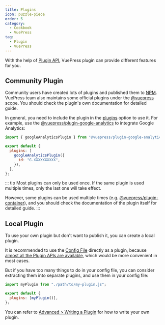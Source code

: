 ```yaml
---
title: Plugins
icon: puzzle-piece
order: 5
category:
  - Cookbook
  - VuePress
tag:
  - Plugin
  - VuePress
---
```


With the help of [Plugin API](https://vuejs.press/reference/plugin-api.html), VuePress plugin can provide different features for you.

## Community Plugin

Community users have created lots of plugins and published them to [NPM](https://www.npmjs.com/search?q=keywords:vuepress-plugin). VuePress team also maintains some official plugins under the [@vuepress](https://www.npmjs.com/search?q=%40vuepress%20keywords%3Aplugin) scope. You should check the plugin's own documentation for detailed guide.

In general, you need to include the plugin in the [plugins](https://vuejs.press/reference/config.html#plugins) option to use it. For example, use the [@vuepress/plugin-google-analytics](https://vuejs.press/reference/plugin/google-analytics.html) to integrate Google Analytics:

```js
import { googleAnalyticsPlugin } from "@vuepress/plugin-google-analytics";

export default {
  plugins: [
    googleAnalyticsPlugin({
      id: "G-XXXXXXXXXX",
    }),
  ],
};
```

::: tip
Most plugins can only be used once. If the same plugin is used multiple times, only the last one will take effect.

However, some plugins can be used multiple times (e.g. [@vuepress/plugin-container](https://vuejs.press/reference/plugin/container.html)), and you should check the documentation of the plugin itself for detailed guide.
:::

## Local Plugin

To use your own plugin but don't want to publish it, you can create a local plugin.

It is recommended to use the [Config File](./config.md#config-file) directly as a plugin, because [almost all the Plugin APIs are available](https://vuejs.press/reference/config.html#plugin-api), which would be more convenient in most cases.

But if you have too many things to do in your config file, you can consider extracting them into separate plugins, and use them in your config file:

```js
import myPlugin from "./path/to/my-plugin.js";

export default {
  plugins: [myPlugin()],
};
```

You can refer to [Advanced > Writing a Plugin](https://vuejs.press/advanced/plugin.html) for how to write your own plugin.
